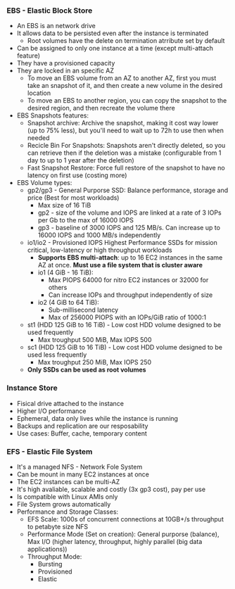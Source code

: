 ### EBS - Elastic Block Store
- An EBS is an network drive
- It allows data to be persisted even after the instance is terminated
	- Root volumes have the delete on termination atrribute set by default
- Can be assigned to only one instance at a time (except multi-attach feature)
- They have a provisioned capacity
- They are locked in an specific AZ
	- To move an EBS volume from an AZ to another AZ, first you must take an snapshot of it, and then create a new volume in the desired location
	- To move an EBS to another region, you can copy the snapshot to the desired region, and then recreate the volume there
- EBS Snapshots features:
	- Snapshot archive: Archive the snapshot, making it cost way lower (up to 75% less), but you'll need to wait up to 72h to use then when needed
	- Recicle Bin For Snapshots: Snapshots aren't directly deleted, so you can retrieve then if the deletion was a mistake (configurable from 1 day to up to 1 year after the deletion)
	- Fast Snapshot Restore: Force full restore of the snapshot to have no latency on first use (costing more)
- EBS Volume types:
	- gp2/gp3 - General Purporse SSD: Balance performance, storage and price (Best for most workloads)
		- Max size of 16 TiB
		- gp2 - size of the volume and IOPS are linked at a rate of 3 IOPs per Gb to the max of 16000 IOPS
		- gp3 - baseline of 3000 IOPS and 125 MB/s. Can increase up to 16000 IOPS and 1000 MB/s independently
	- io1/io2 - Provisioned IOPS Highest Performance SSDs for mission critical, low-latency or high throughput workloads
		- **Supports EBS multi-attach**: up to 16 EC2 instances in the same AZ at once. **Must use a file system that is cluster aware**
		- io1 (4 GiB - 16 TiB):
			- Max PIOPS 64000 for nitro EC2 instances or 32000 for others
			- Can increase IOPs and throughput independently of size
		-  io2 (4 GiB to 64 TiB):
			- Sub-millisecond latency
			- Max of 256000 PIOPS with an IOPs/GiB ratio of 1000:1
	- st1 (HDD 125 GiB to 16 TiB) - Low cost HDD volume designed to be used frequently
		- Max troughput 500 MiB, Max IOPS 500
	- sc1 (HDD 125 GiB to 16 TiB) - Low cost HDD volume designed to be used less frequently
		- Max troughput 250 MiB, Max IOPS 250
	- **Only SSDs can be used as root volumes**

### Instance Store
- Fisical drive attached to the instance
- Higher I/O performance
- Ephemeral, data only lives while the instance is running
- Backups and replication are our resposability
- Use cases: Buffer, cache, temporary content

### EFS - Elastic File System
- It's a managed NFS - Network Fole System
- Can be mount in many EC2 instances at once
- The EC2 instances can be multi-AZ
- It's high avaliable, scalable and costly (3x gp3 cost), pay per use
- Is compatible with Linux AMIs only
- File System grows automatically
- Performance and Storage Classes:
	- EFS Scale: 1000s of concurrent connections at 10GB+/s throughput to petabyte size NFS
	- Performance Mode (Set on creation): General purporse (balance), Max I/O (higher latency, throughput, highly parallel (big data applications))
	- Throughput Mode:
		- Bursting
		- Provisioned
		- Elastic